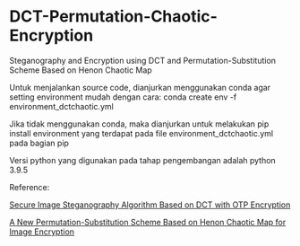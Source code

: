 # DCT-Permutation-Chaotic-Encryption
Steganography and Encryption using DCT and Permutation-Substitution Scheme Based on Henon Chaotic Map

Untuk menjalankan source code, dianjurkan menggunakan conda agar setting environment mudah dengan cara:
conda create env -f environment_dctchaotic.yml

Jika tidak menggunakan conda, maka dianjurkan untuk melakukan pip install environment yang 
terdapat pada file environment_dctchaotic.yml pada bagian pip

Versi python yang digunakan pada tahap pengembangan adalah python 3.9.5



Reference:

[Secure Image Steganography Algorithm Based on DCT with OTP Encryption](http://publikasi.dinus.ac.id/index.php/jais/article/download/1330/1070)

[A New Permutation-Substitution Scheme Based on Henon Chaotic Map for Image Encryption](https://www.researchgate.net/publication/336156493_A_New_Permutation-Substitution_Scheme_Based_on_Henon_Chaotic_Map_for_Image_Encryption)
